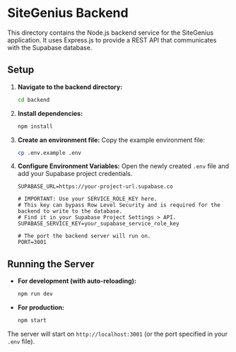 # SiteGenius Backend

This directory contains the Node.js backend service for the SiteGenius application. It uses Express.js to provide a REST API that communicates with the Supabase database.

## Setup

1.  **Navigate to the backend directory:**
    ```bash
    cd backend
    ```

2.  **Install dependencies:**
    ```bash
    npm install
    ```

3.  **Create an environment file:**
    Copy the example environment file:
    ```bash
    cp .env.example .env
    ```

4.  **Configure Environment Variables:**
    Open the newly created `.env` file and add your Supabase project credentials.

    ```env
    SUPABASE_URL=https://your-project-url.supabase.co

    # IMPORTANT: Use your SERVICE_ROLE_KEY here.
    # This key can bypass Row Level Security and is required for the backend to write to the database.
    # Find it in your Supabase Project Settings > API.
    SUPABASE_SERVICE_KEY=your_supabase_service_role_key

    # The port the backend server will run on.
    PORT=3001
    ```

## Running the Server

-   **For development (with auto-reloading):**
    ```bash
    npm run dev
    ```

-   **For production:**
    ```bash
    npm start
    ```

The server will start on `http://localhost:3001` (or the port specified in your `.env` file). 

